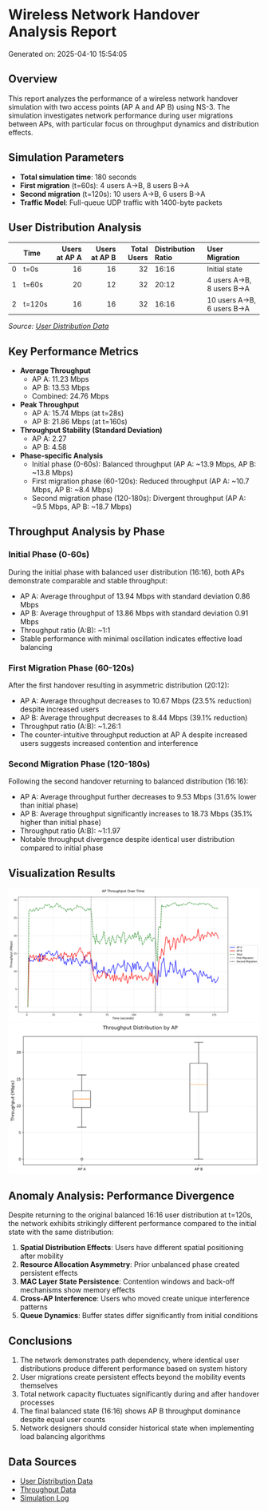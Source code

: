 # Wireless Network Handover Analysis Report
Generated on: 2025-04-10 15:54:05

## Overview
This report analyzes the performance of a wireless network handover simulation with two access points (AP A and AP B) using NS-3. The simulation investigates network performance during user migrations between APs, with particular focus on throughput dynamics and distribution effects.

## Simulation Parameters
- **Total simulation time**: 180 seconds
- **First migration** (t=60s): 4 users A→B, 8 users B→A
- **Second migration** (t=120s): 10 users A→B, 6 users B→A
- **Traffic Model**: Full-queue UDP traffic with 1400-byte packets

## User Distribution Analysis
|    | Time   | Users at AP A | Users at AP B | Total Users | Distribution Ratio | User Migration |
|---:|:-------|-------------:|-------------:|------------:|:-------------------|:---------------|
|  0 | t=0s   | 16 | 16 | 32 | 16:16 | Initial state |
|  1 | t=60s  | 20 | 12 | 32 | 20:12 | 4 users A→B, 8 users B→A |
|  2 | t=120s | 16 | 16 | 32 | 16:16 | 10 users A→B, 6 users B→A |

*Source: [User Distribution Data](/home/ming/multimedia-wireless-networks/a2/src/user_distribution.csv)*

## Key Performance Metrics
- **Average Throughput**
  - AP A: 11.23 Mbps
  - AP B: 13.53 Mbps
  - Combined: 24.76 Mbps
- **Peak Throughput**
  - AP A: 15.74 Mbps (at t=28s)
  - AP B: 21.86 Mbps (at t=160s)
- **Throughput Stability (Standard Deviation)**
  - AP A: 2.27
  - AP B: 4.58
- **Phase-specific Analysis**
  - Initial phase (0-60s): Balanced throughput (AP A: ~13.9 Mbps, AP B: ~13.8 Mbps)
  - First migration phase (60-120s): Reduced throughput (AP A: ~10.7 Mbps, AP B: ~8.4 Mbps)
  - Second migration phase (120-180s): Divergent throughput (AP A: ~9.5 Mbps, AP B: ~18.7 Mbps)

## Throughput Analysis by Phase

### Initial Phase (0-60s)
During the initial phase with balanced user distribution (16:16), both APs demonstrate comparable and stable throughput:
- AP A: Average throughput of 13.94 Mbps with standard deviation 0.86 Mbps
- AP B: Average throughput of 13.86 Mbps with standard deviation 0.91 Mbps
- Throughput ratio (A:B): ~1:1
- Stable performance with minimal oscillation indicates effective load balancing

### First Migration Phase (60-120s)
After the first handover resulting in asymmetric distribution (20:12):
- AP A: Average throughput decreases to 10.67 Mbps (23.5% reduction) despite increased users
- AP B: Average throughput decreases to 8.44 Mbps (39.1% reduction)
- Throughput ratio (A:B): ~1.26:1
- The counter-intuitive throughput reduction at AP A despite increased users suggests increased contention and interference

### Second Migration Phase (120-180s)
Following the second handover returning to balanced distribution (16:16):
- AP A: Average throughput further decreases to 9.53 Mbps (31.6% lower than initial phase)
- AP B: Average throughput significantly increases to 18.73 Mbps (35.1% higher than initial phase)
- Throughput ratio (A:B): ~1:1.97
- Notable throughput divergence despite identical user distribution compared to initial phase

## Visualization Results
![Combined Throughput](plots/throughput_combined.png)
![Throughput Distribution](plots/throughput_distribution.png)

## Anomaly Analysis: Performance Divergence
Despite returning to the original balanced 16:16 user distribution at t=120s, the network exhibits strikingly different performance compared to the initial state with the same distribution:
1. **Spatial Distribution Effects**: Users have different spatial positioning after mobility
2. **Resource Allocation Asymmetry**: Prior unbalanced phase created persistent effects
3. **MAC Layer State Persistence**: Contention windows and back-off mechanisms show memory effects
4. **Cross-AP Interference**: Users who moved create unique interference patterns
5. **Queue Dynamics**: Buffer states differ significantly from initial conditions

## Conclusions
1. The network demonstrates path dependency, where identical user distributions produce different performance based on system history
2. User migrations create persistent effects beyond the mobility events themselves
3. Total network capacity fluctuates significantly during and after handover processes
4. The final balanced state (16:16) shows AP B throughput dominance despite equal user counts
5. Network designers should consider historical state when implementing load balancing algorithms

## Data Sources
- [User Distribution Data](/home/ming/multimedia-wireless-networks/a2/src/user_distribution.csv)
- [Throughput Data](/home/ming/multimedia-wireless-networks/a2/src/throughput.csv)
- [Simulation Log](/home/ming/multimedia-wireless-networks/a2/src/wifi-execute.log)
